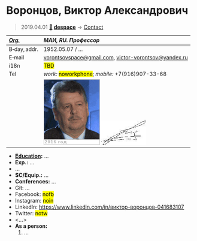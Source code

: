 # Воронцов, Виктор Александрович
> 2019.04.01 **[🚀](../index/index.md) [despace](index.md)** → [Contact](contact.md)

|*[Org.](contact.md)*|*МАИ, RU. Профессор*|
|:--|:--|
|B‑day, addr.| 1952.05.07 / … |
|E‑mail| <vorontsovspace@gmail.com>, <victor-vorontsov@yandex.ru> |
|i18n| <mark>TBD</mark> |
|Tel| *work:* <mark>noworkphone</mark>; *mobile:* +7(916)907-33-68 |
|| [![](f/contact/v/voroncov_001_photo.gif)](f/contact/v/voroncov_001_photo.gif) [![](f/contact/v/voroncov_001_sign_thumb.jpg)](f/contact/v/voroncov_001_sign.png) |

   - **[Education](edu.md):** …
   - **Exp.:** …
   - …
   - **SC/Equip.:** …
   - **Conferences:** …
   - Git: …
   - Facebook: <mark>nofb</mark>
   - Instagram: <mark>noin</mark>
   - LinkedIn: <https://www.linkedin.com/in/виктор-воронцов-041683107>
   - Twitter: <mark>notw</mark>
   - <…>
   - **As a person:**
      1. …
